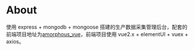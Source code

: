 # About
使用 express + mongodb + mongoose 搭建的生产数据采集管理后台，配套的前端项目地址为[amorphous_vue](https://github.com/BigKongfuPanda/amorphous_vue)，前端项目使用 vue2.x + elementUI + vuex + axios。
